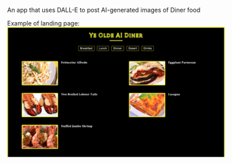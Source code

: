 
An app that uses DALL-E to post AI-generated images of Diner food 

Example of landing page: 
<img src="https://github.com/Joelstraley/AI-Menu/blob/main/src/assets/Main-Image.png?raw=true" />
